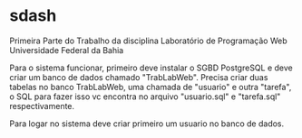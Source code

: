 # sdash

Primeira Parte do Trabalho da disciplina Laboratório de Programação Web
Universidade Federal da Bahia

Para o sistema funcionar, primeiro deve instalar o SGBD PostgreSQL e deve criar um banco de dados chamado "TrabLabWeb".
Precisa criar duas tabelas no banco TrabLabWeb, uma chamada de "usuario" e outra "tarefa", o SQL para fazer isso vc encontra no arquivo "usuario.sql" e "tarefa.sql" respectivamente.

Para logar no sistema deve criar primeiro um usuario no banco de dados.
